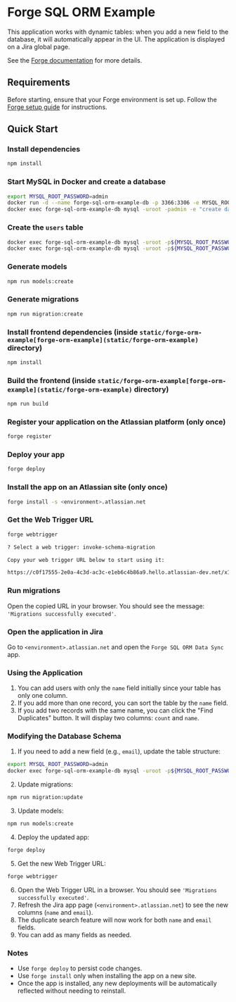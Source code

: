 # Forge SQL ORM Example

This application works with dynamic tables: when you add a new field to the database, it will automatically appear in the UI. The application is displayed on a Jira global page.

See the [Forge documentation](https://developer.atlassian.com/platform/forge/) for more details.

## Requirements

Before starting, ensure that your Forge environment is set up. Follow the [Forge setup guide](https://developer.atlassian.com/platform/forge/set-up-forge/) for instructions.

## Quick Start

### Install dependencies

```sh
npm install
```

### Start MySQL in Docker and create a database

```sh
export MYSQL_ROOT_PASSWORD=admin
docker run -d --name forge-sql-orm-example-db -p 3366:3306 -e MYSQL_ROOT_PASSWORD=${MYSQL_ROOT_PASSWORD} --security-opt seccomp=unconfined --restart=always mysql
docker exec forge-sql-orm-example-db mysql -uroot -padmin -e "create database forgesqlorm"
```

### Create the `users` table

```sh
docker exec forge-sql-orm-example-db mysql -uroot -p${MYSQL_ROOT_PASSWORD} -e "grant all privileges on forgesqlorm.* TO 'root'@'%';"
docker exec forge-sql-orm-example-db mysql -uroot -p${MYSQL_ROOT_PASSWORD} -e "use forgesqlorm; create table users (id int not null auto_increment primary key, name varchar(200) null)"
```

### Generate models

```sh
npm run models:create
```

### Generate migrations

```sh
npm run migration:create
```

### Install frontend dependencies (inside `static/forge-orm-example[forge-orm-example](static/forge-orm-example)` directory)

```sh
npm install
```

### Build the frontend (inside `static/forge-orm-example[forge-orm-example](static/forge-orm-example)` directory)

```sh
npm run build
```

### Register your application on the Atlassian platform (only once)

```sh
forge register
```

### Deploy your app

```sh
forge deploy
```

### Install the app on an Atlassian site (only once)

```sh
forge install -s <environment>.atlassian.net
```

### Get the Web Trigger URL

```sh
forge webtrigger

? Select a web trigger: invoke-schema-migration

Copy your web trigger URL below to start using it:

https://c0f17555-2e0a-4c3d-ac3c-e1eb6c4b86a9.hello.atlassian-dev.net/x1/CrBtzGoiNboUxjhROYWVJa3aSm4
```

### Run migrations

Open the copied URL in your browser. You should see the message: `'Migrations successfully executed'`.

### Open the application in Jira

Go to `<environment>.atlassian.net` and open the `Forge SQL ORM Data Sync` app.

### Using the Application

1. You can add users with only the `name` field initially since your table has only one column.
2. If you add more than one record, you can sort the table by the `name` field.
3. If you add two records with the same name, you can click the "Find Duplicates" button. It will display two columns: `count` and `name`.

### Modifying the Database Schema

1. If you need to add a new field (e.g., `email`), update the table structure:

```sh
export MYSQL_ROOT_PASSWORD=admin
docker exec forge-sql-orm-example-db mysql -uroot -p${MYSQL_ROOT_PASSWORD} -e "use forgesqlorm; ALTER TABLE users ADD email VARCHAR(255);"
```

2. Update migrations:

```sh
npm run migration:update
```

3. Update models:

```sh
npm run models:create
```

4. Deploy the updated app:

```sh
forge deploy
```

5. Get the new Web Trigger URL:

```sh
forge webtrigger
```

6. Open the Web Trigger URL in a browser. You should see `'Migrations successfully executed'`.
7. Refresh the Jira app page (`<environment>.atlassian.net`) to see the new columns (`name` and `email`).
8. The duplicate search feature will now work for both `name` and `email` fields.
9. You can add as many fields as needed.

### Notes

- Use `forge deploy` to persist code changes.
- Use `forge install` only when installing the app on a new site.
- Once the app is installed, any new deployments will be automatically reflected without needing to reinstall.
